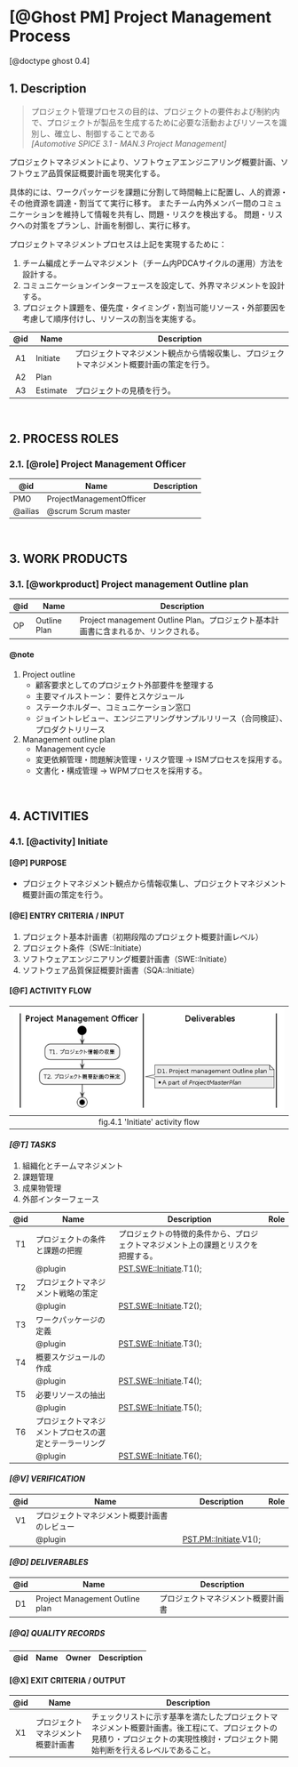 # [@Ghost PM] Project Management Process

[@doctype ghost 0.4]

## 1. Description

> プロジェクト管理プロセスの目的は、プロジェクトの要件および制約内で、プロジェクトが製品を生成するために必要な活動およびリソースを識別し、確立し、制御することである  
> *[Automotive SPICE 3.1 - MAN.3 Project Management]*

プロジェクトマネジメントにより、ソフトウェアエンジニアリング概要計画、ソフトウェア品質保証概要計画を現実化する。

具体的には、ワークパッケージを課題に分割して時間軸上に配置し、人的資源・その他資源を調達・割当てて実行に移す。
またチーム内外メンバー間のコミュニケーションを維持して情報を共有し、問題・リスクを検出する。
問題・リスクへの対策をプランし、計画を制御し、実行に移す。

プロジェクトマネジメントプロセスは上記を実現するために：

1. チーム編成とチームマネジメント（チーム内PDCAサイクルの運用）方法を設計する。
2. コミュニケーションインターフェースを設定して、外界マネジメントを設計する。
3. プロジェクト課題を、優先度・タイミング・割当可能リソース・外部要因を考慮して順序付けし、リソースの割当を実施する。

| @id | Name | Description |
| :-: | ---- | ----------- |
| A1  | Initiate | プロジェクトマネジメント観点から情報収集し、プロジェクトマネジメント概要計画の策定を行う。
| A2  | Plan
| A3  | Estimate | プロジェクトの見積を行う。

<br>

## 2. PROCESS ROLES

### 2.1. [@role] Project Management Officer

| @id | Name | Description |
| --- | ---- | ----------- |
| PMO     | ProjectManagementOfficer |
| @ailias | @scrum Scrum master |

<br>

## 3. WORK PRODUCTS

### 3.1. [@workproduct] Project management Outline plan

| @id | Name | Description |
| --- | ---- | ----------- |
| OP       | Outline Plan | Project management Outline Plan。プロジェクト基本計画書に含まれるか、リンクされる。

#### @note

1. Project outline
   - 顧客要求としてのプロジェクト外部要件を整理する
   - 主要マイルストーン： 要件とスケジュール
   - ステークホルダー、コミュニケーション窓口
   - ジョイントレビュー、エンジニアリングサンプルリリース（合同検証）、プロダクトリリース
2. Management outline plan
   - Management cycle
   - 変更依頼管理・問題解決管理・リスク管理 → ISMプロセスを採用する。
   - 文書化・構成管理 → WPMプロセスを採用する。

<br>

## 4. ACTIVITIES

### 4.1. [@activity] Initiate

#### [@P] PURPOSE

- プロジェクトマネジメント観点から情報収集し、プロジェクトマネジメント概要計画の策定を行う。

#### [@E] ENTRY CRITERIA / INPUT

1. プロジェクト基本計画書（初期段階のプロジェクト概要計画レベル）
2. プロジェクト条件（SWE::Initiate）
3. ソフトウェアエンジニアリング概要計画書（SWE::Initiate）
4. ソフトウェア品質保証概要計画書（SQA::Initiate）

#### [@F] ACTIVITY FLOW

| ![[@fig:puml PUML.PM::Initiate]](ProjectManagement/Initiate.png) |
| :-: |
| fig.4.1 'Initiate' activity flow

#### _[@T] TASKS_

1. 組織化とチームマネジメント
2. 課題管理
3. 成果物管理
4. 外部インターフェース

| @id | Name | Description | Role |
| :-: | ---- | ----------- | :--: |
| T1  | プロジェクトの条件と課題の把握 | プロジェクトの特徴的条件から、プロジェクトマネジメント上の課題とリスクを把握する。
|     | @plugin | [PST.SWE::Initiate](../plugins/SelectTable.md#activity-sweinitiate).T1();
| T2  | プロジェクトマネジメント戦略の策定 |
|     | @plugin | [PST.SWE::Initiate](../plugins/SelectTable.md#activity-sweinitiate).T2();
| T3  | ワークパッケージの定義 |
|     | @plugin | [PST.SWE::Initiate](../plugins/SelectTable.md#activity-sweinitiate).T3();
| T4  | 概要スケジュールの作成 |
|     | @plugin | [PST.SWE::Initiate](../plugins/SelectTable.md#activity-sweinitiate).T4();
| T5  | 必要リソースの抽出 |
|     | @plugin | [PST.SWE::Initiate](../plugins/SelectTable.md#activity-sweinitiate).T5();
| T6  | プロジェクトマネジメントプロセスの選定とテーラーリング |
|     | @plugin | [PST.SWE::Initiate](../plugins/SelectTable.md#activity-sweinitiate).T6();

#### _[@V] VERIFICATION_

| @id | Name | Description | Role |
| :-: | ---- | ----------- | :--: |
| V1  | プロジェクトマネジメント概要計画書のレビュー |
|     | @plugin | [PST.PM::Initiate](../plugins/SelectTable.md#21-activity-initiate).V1();

#### _[@D] DELIVERABLES_

| @id | Name | Description |
| :-: | ---- | ----------- |
| D1  | Project Management Outline plan | プロジェクトマネジメント概要計画書

##### _[@Q] QUALITY RECORDS_

| @id | Name | Owner | Description |
| :-: | ---- | :---: | ----------- |

#### [@X] EXIT CRITERIA / OUTPUT

| @id | Name | Description |
| :-: | ---- | ----------- |
| X1  | プロジェクトマネジメント概要計画書 | チェックリストに示す基準を満たしたプロジェクトマネジメント概要計画書。後工程にて、プロジェクトの見積り・プロジェクトの実現性検討・プロジェクト開始判断を行えるレベルであること。
